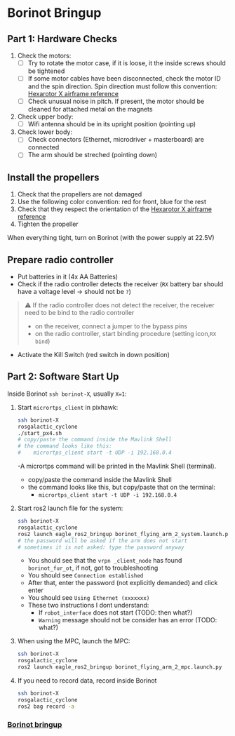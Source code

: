 # Borinot Bringup

## Part 1: Hardware Checks
1. Check the motors:
   - [ ] Try to rotate the motor case, if it is loose, it the inside screws should be tightened
   - [ ] If some motor cables have been disconnected, check the motor ID and the spin direction. Spin direction must follow this convention: [Hexarotor X airframe reference](https://docs.px4.io/main/en/airframes/airframe_reference.html#hexarotor-x)
   - [ ] Check unusual noise in pitch. If present, the motor should be cleaned for attached metal on the magnets
2. Check upper body:
   - [ ] Wifi antenna should be in its upright position (pointing up)
3. Check lower body:
   - [ ] Check connectors (Ethernet, microdriver + masterboard) are connected
   - [ ] The arm should be streched (pointing down)

## Install the propellers
1. Check that the propellers are not damaged
2. Use the following color convention: red for front, blue for the rest
3. Check that they respect the orientation of the [Hexarotor X airframe reference](https://docs.px4.io/main/en/airframes/airframe_reference.html#hexarotor-x)
4. Tighten the propeller

 When everything tight, turn on Borinot (with the power supply at 22.5V)

## Prepare radio controller
- Put batteries in it (4x AA Batteries)
- Check if the radio controller detects the receiver (`RX` battery bar should have a voltage level -> should not be `?`)
> ⚠️  If the radio controller does not detect the receiver, the receiver need to be bind to the radio controller
>  - on the receiver, connect a jumper to the bypass pins
>  - on the radio controller, start binding procedure (setting icon,`RX bind`)
- Activate the Kill Switch (red switch in down position)

## Part 2: Software Start Up
Inside Borinot `ssh borinot-X`, usually `X=1`:
1. Start `micrortps_client` in pixhawk:
    ``` bash
    ssh borinot-X
    rosgalactic_cyclone
    ./start_px4.sh
    # copy/paste the command inside the Mavlink Shell
    # the command looks like this:
    #    micrortps_client start -t UDP -i 192.168.0.4
    ```
   -A micrortps command will be printed in the Mavlink Shell (terminal).
   - copy/paste the command inside the Mavlink Shell
   - the command looks like this, but copy/paste that on the terminal:
      -  `micrortps_client start -t UDP -i 192.168.0.4`
  
2. Start ros2 launch file for the system:
    ``` bash
    ssh borinot-X
    rosgalactic_cyclone
    ros2 launch eagle_ros2_bringup borinot_flying_arm_2_system.launch.py
    # the password will be asked if the arm does not start
    # sometimes it is not asked: type the password anyway
    ```
    - You should see that the `vrpn _client_node` has found `borinot_fur_ot`, if not, got to troubleshooting
    - You should see `Connection established`
    - After that, enter the password (not explicitly demanded) and click enter
    - You should see `Using Ethernet (xxxxxxx)`
    - These two instructions I dont understand:
       - If `robot_interface` does not start (TODO: then what?)
       - `Warning` message should not be consider has an error (TODO: what?)
3. When using the MPC, launch the MPC:
    ``` bash
    ssh borinot-X
    rosgalactic_cyclone
    ros2 launch eagle_ros2_bringup borinot_flying_arm_2_mpc.launch.py
    ```
4. If you need to record data, record inside Borinot
    ``` bash
    ssh borinot-X
    rosgalactic_cyclone
    ros2 bag record -a
    ```

### [Borinot bringup](bringup.md)
